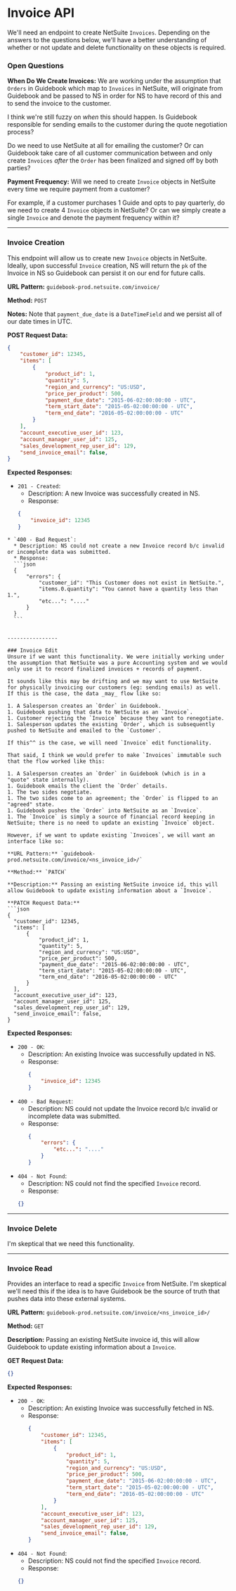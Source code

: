 # Invoice API
We'll need an endpoint to create NetSuite `Invoices`. Depending on the answers to the questions below, we'll have a better understanding of whether or not update and delete functionality on these objects is required.

### Open Questions
**When Do We Create Invoices:**
We are working under the assumption that `Orders` in Guidebook which map to `Invoices` in NetSuite, will originate from Guidebook and be passed to NS in order for NS to have record of this and to send the invoice to the customer.

I think we're still fuzzy on _when_ this should happen. Is Guidebook responsible for sending emails to the customer during the quote negotiation process?

Do we need to use NetSuite at all for emailing the customer? Or can Guidebook take care of all customer communication between and only create `Invoices` _after_ the `Order` has been finalized and signed off by both parties?

**Payment Frequency:**
Will we need to create `Invoice` objects in NetSuite every time we require payment from a customer?

For example, if a customer purchases 1 Guide and opts to pay quarterly, do we need to create 4 `Invoice` objects in NetSuite? Or can we simply create a single `Invoice` and denote the payment frequency within it?


-----------

### Invoice Creation
This endpoint will allow us to create new `Invoice` objects in NetSuite. Ideally, upon successful `Invoice` creation, NS will return the `pk` of the Invoice in NS so Guidebook can persist it on our end for future calls.

**URL Pattern:** `guidebook-prod.netsuite.com/invoice/`

**Method:** `POST`

**Notes:** Note that `payment_due_date` is a `DateTimeField` and we persist all of our date times in UTC.

**POST Request Data:**
```json
{
    "customer_id": 12345,
    "items": [
        {
            "product_id": 1,
            "quantity": 5,
            "region_and_currency": "US:USD",
            "price_per_product": 500,
            "payment_due_date": "2015-06-02:00:00:00 - UTC",
            "term_start_date": "2015-05-02:00:00:00 - UTC",
            "term_end_date": "2016-05-02:00:00:00 - UTC"
        }
    ],
    "account_executive_user_id": 123,
    "account_manager_user_id": 125,
    "sales_development_rep_user_id": 129,
    "send_invoice_email": false,
}
```

**Expected Responses:**
  * `201 - Created`:
    * Description: A new Invoice was successfully created in NS.
    * Response:
    ```json
    {
        "invoice_id": 12345
    }
  ```
  * `400 - Bad Request`:
    * Description: NS could not create a new Invoice record b/c invalid or incomplete data was submitted.
    * Response:
    ```json
    {
        "errors": {
            "customer_id": "This Customer does not exist in NetSuite.",
            "items.0.quantity": "You cannot have a quantity less than 1.",
            "etc...": "...."
        }
    }
    ```


----------------

### Invoice Edit
Unsure if we want this functionality. We were initially working under the assumption that NetSuite was a pure Accounting system and we would only use it to record finalized invoices + records of payment.

It sounds like this may be drifting and we may want to use NetSuite for physically invoicing our customers (eg: sending emails) as well. If this is the case, the data _may_ flow like so:

1. A Salesperson creates an `Order` in Guidebook.
1. Guidebook pushing that data to NetSuite as an `Invoice`.
1. Customer rejecting the `Invoice` because they want to renegotiate.
1. Salesperson updates the existing `Order`, which is subsequently pushed to NetSuite and emailed to the `Customer`.

If this^^ is the case, we will need `Invoice` edit functionality.

That said, I think we would prefer to make `Invoices` immutable such that the flow worked like this:

1. A Salesperson creates an `Order` in Guidebook (which is in a "quote" state internally).
1. Guidebook emails the client the `Order` details.
1. The two sides negotiate.
1. The two sides come to an agreement; the `Order` is flipped to an "agreed" state.
1. Guidebook pushes the `Order` into NetSuite as an `Invoice`.
1. The `Invoice` is simply a source of financial record keeping in NetSuite; there is no need to update an existing `Invoice` object.

However, if we want to update existing `Invoices`, we will want an interface like so:

**URL Pattern:** `guidebook-prod.netsuite.com/invoice/<ns_invoice_id>/`

**Method:** `PATCH`

**Description:** Passing an existing NetSuite invoice id, this will allow Guidebook to update existing information about a `Invoice`.

**PATCH Request Data:**
```json
{
    "customer_id": 12345,
    "items": [
        {
            "product_id": 1,
            "quantity": 5,
            "region_and_currency": "US:USD",
            "price_per_product": 500,
            "payment_due_date": "2015-06-02:00:00:00 - UTC",
            "term_start_date": "2015-05-02:00:00:00 - UTC",
            "term_end_date": "2016-05-02:00:00:00 - UTC"
        }
    ],
    "account_executive_user_id": 123,
    "account_manager_user_id": 125,
    "sales_development_rep_user_id": 129,
    "send_invoice_email": false,
}
```

**Expected Responses:**
* `200 - OK`:
  * Description: An existing Invoice was successfully updated in NS.
  * Response:
    ```json
    {
        "invoice_id": 12345
    }
    ```
* `400 - Bad Request`:
  * Description: NS could not update the Invoice record b/c invalid or incomplete data was submitted.
  * Response:
    ```json
    {
        "errors": {
            "etc...": "...."
        }
    }
    ```
* `404 - Not Found`:
  * Description: NS could not find the specified `Invoice` record.
  * Response:
  ```json
  {}
  ```

------------

### Invoice Delete
I'm skeptical that we need this functionality.


------------

### Invoice Read
Provides an interface to read a specific `Invoice` from NetSuite. I'm skeptical we'll need this if the idea is to have Guidebook be the source of truth that pushes data into these external systems.

**URL Pattern:** `guidebook-prod.netsuite.com/invoice/<ns_invoice_id>/`

**Method:** `GET`

**Description:** Passing an existing NetSuite invoice id, this will allow Guidebook to update existing information about a `Invoice`.

**GET Request Data:**
```json
{}
```

**Expected Responses:**
* `200 - OK`:
  * Description: An existing Invoice was successfully fetched in NS.
  * Response:
    ```json
    {
        "customer_id": 12345,
        "items": [
            {
                "product_id": 1,
                "quantity": 5,
                "region_and_currency": "US:USD",
                "price_per_product": 500,
                "payment_due_date": "2015-06-02:00:00:00 - UTC",
                "term_start_date": "2015-05-02:00:00:00 - UTC",
                "term_end_date": "2016-05-02:00:00:00 - UTC"
            }
        ],
        "account_executive_user_id": 123,
        "account_manager_user_id": 125,
        "sales_development_rep_user_id": 129,
        "send_invoice_email": false,
    }
    ```
* `404 - Not Found`:
  * Description: NS could not find the specified `Invoice` record.
  * Response:
  ```json
  {}
  ```
